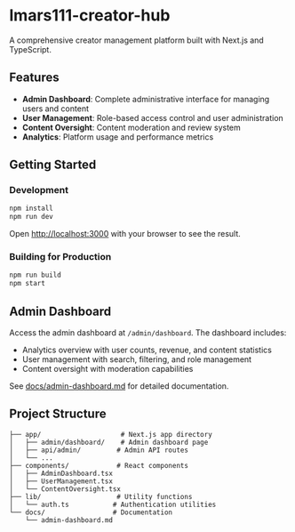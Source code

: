 # lmars111-creator-hub

A comprehensive creator management platform built with Next.js and TypeScript.

## Features

- **Admin Dashboard**: Complete administrative interface for managing users and content
- **User Management**: Role-based access control and user administration
- **Content Oversight**: Content moderation and review system
- **Analytics**: Platform usage and performance metrics

## Getting Started

### Development
```bash
npm install
npm run dev
```

Open [http://localhost:3000](http://localhost:3000) with your browser to see the result.

### Building for Production
```bash
npm run build
npm start
```

## Admin Dashboard

Access the admin dashboard at `/admin/dashboard`. The dashboard includes:

- Analytics overview with user counts, revenue, and content statistics
- User management with search, filtering, and role management
- Content oversight with moderation capabilities

See [docs/admin-dashboard.md](docs/admin-dashboard.md) for detailed documentation.

## Project Structure

```
├── app/                    # Next.js app directory
│   ├── admin/dashboard/    # Admin dashboard page
│   ├── api/admin/         # Admin API routes
│   └── ...
├── components/            # React components
│   ├── AdminDashboard.tsx
│   ├── UserManagement.tsx
│   └── ContentOversight.tsx
├── lib/                   # Utility functions
│   └── auth.ts           # Authentication utilities
└── docs/                 # Documentation
    └── admin-dashboard.md
```